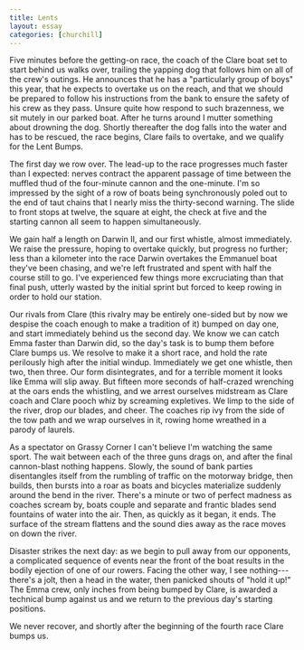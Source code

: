 ```yaml
---
title: Lents
layout: essay
categories: [churchill]
---
```


Five minutes before the getting-on race, the coach of the Clare boat set to
start behind us walks over, trailing the yapping dog that follows him on all of
the crew's outings. He announces that he has a "particularly group of boys" this
year, that he expects to overtake us on the reach, and that we should be
prepared to follow his instructions from the bank to ensure the safety of his
crew as they pass. Unsure quite how respond to such brazenness, we sit mutely in
our parked boat. After he turns around I mutter something about drowning the
dog. Shortly thereafter the dog falls into the water and has to be rescued, the
race begins, Clare fails to overtake, and we qualify for the Lent Bumps.

The first day we row over. The lead-up to the race progresses much faster than I
expected: nerves contract the apparent passage of time between the muffled thud
of the four-minute cannon and the one-minute. I'm so impressed by the sight of a
row of boats being synchronously poled out to the end of taut chains that I
nearly miss the thirty-second warning. The slide to front stops at twelve, the
square at eight, the check at five and the starting cannon all seem to happen
simultaneously.

We gain half a length on Darwin II, and our first whistle, almost immediately.
We raise the pressure, hoping to overtake quickly, but progress no further; less
than a kilometer into the race Darwin overtakes the Emmanuel boat they've been
chasing, and we're left frustrated and spent with half the course still to go.
I've experienced few things more excruciating than that final push, utterly
wasted by the initial sprint but forced to keep rowing in order to hold our
station.

Our rivals from Clare (this rivalry may be entirely one-sided but by now we
despise the coach enough to make a tradition of it) bumped on day one, and start
immediately behind us the second day. We know we can catch Emma faster than
Darwin did, so the day's task is to bump them before Clare bumps us. We resolve
to make it a short race, and hold the rate perilously high after the initial
windup. Immediately we get one whistle, then two, then three. Our form
disintegrates, and for a terrible moment it looks like Emma will slip away. But
fifteen more seconds of half-crazed wrenching at the oars ends the whistling,
and we arrest ourselves midstream as Clare coach and Clare pooch whiz by
screaming expletives.  We limp to the side of the river, drop our blades, and
cheer. The coaches rip ivy from the side of the tow path and we wrap ourselves
in it, rowing home wreathed in a parody of laurels.

As a spectator on Grassy Corner I can't believe I'm watching the same sport.
The wait between each of the three guns drags on, and after the final
cannon-blast nothing happens. Slowly, the sound of bank parties disentangles
itself from the rumbling of traffic on the motorway bridge, then builds, then
bursts into a roar as boats and bicycles materialize suddenly around the bend in
the river. There's a minute or two of perfect madness as coaches scream by,
boats couple and separate and frantic blades send fountains of water into the
air. Then, as quickly as it began, it ends. The surface of the stream flattens
and the sound dies away as the race moves on down the river.

Disaster strikes the next day: as we begin to pull away from our opponents, a
complicated sequence of events near the front of the boat results in the
bodily ejection of one of our rowers. Facing the other way, I see
nothing---there's a jolt, then a head in the water, then panicked shouts of
"hold it up!" The Emma crew, only inches from being bumped by Clare, is awarded
a technical bump against us and we return to the previous day's starting
positions.

We never recover, and shortly after the beginning of the fourth race Clare bumps
us.
